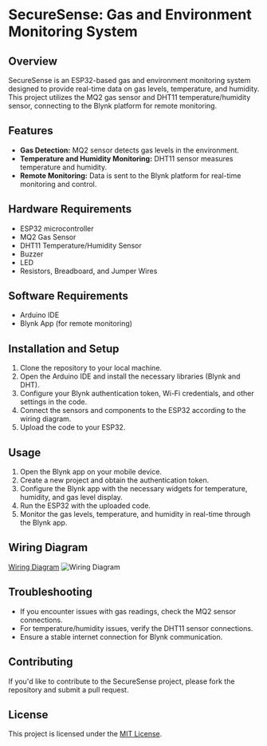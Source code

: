 # SecureSense: Gas and Environment Monitoring System

## Overview

SecureSense is an ESP32-based gas and environment monitoring system designed to provide real-time data on gas levels, temperature, and humidity. This project utilizes the MQ2 gas sensor and DHT11 temperature/humidity sensor, connecting to the Blynk platform for remote monitoring.

## Features

- **Gas Detection:** MQ2 sensor detects gas levels in the environment.
- **Temperature and Humidity Monitoring:** DHT11 sensor measures temperature and humidity.
- **Remote Monitoring:** Data is sent to the Blynk platform for real-time monitoring and control.

## Hardware Requirements

- ESP32 microcontroller
- MQ2 Gas Sensor
- DHT11 Temperature/Humidity Sensor
- Buzzer
- LED
- Resistors, Breadboard, and Jumper Wires

## Software Requirements

- Arduino IDE
- Blynk App (for remote monitoring)

## Installation and Setup

1. Clone the repository to your local machine.
2. Open the Arduino IDE and install the necessary libraries (Blynk and DHT).
3. Configure your Blynk authentication token, Wi-Fi credentials, and other settings in the code.
4. Connect the sensors and components to the ESP32 according to the wiring diagram.
5. Upload the code to your ESP32.

## Usage

1. Open the Blynk app on your mobile device.
2. Create a new project and obtain the authentication token.
3. Configure the Blynk app with the necessary widgets for temperature, humidity, and gas level display.
4. Run the ESP32 with the uploaded code.
5. Monitor the gas levels, temperature, and humidity in real-time through the Blynk app.

## Wiring Diagram

[Wiring Diagram](SmartSense_Circuit.png)
![Wiring Diagram](https://github.com/NikhilWaghmode09/SecureSense/assets/72146637/87cc2c81-06e4-461c-93e6-bc0c3372f3ab)


## Troubleshooting

- If you encounter issues with gas readings, check the MQ2 sensor connections.
- For temperature/humidity issues, verify the DHT11 sensor connections.
- Ensure a stable internet connection for Blynk communication.

## Contributing

If you'd like to contribute to the SecureSense project, please fork the repository and submit a pull request.

## License

This project is licensed under the [MIT License](LICENSE).
